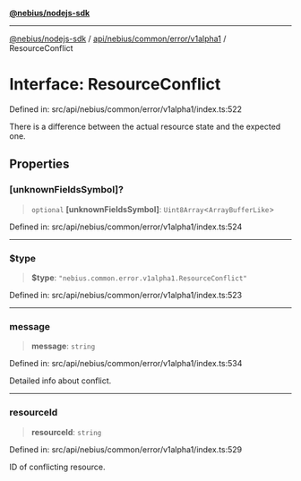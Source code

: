 [**@nebius/nodejs-sdk**](../../../../../../README.md)

***

[@nebius/nodejs-sdk](../../../../../../README.md) / [api/nebius/common/error/v1alpha1](../README.md) / ResourceConflict

# Interface: ResourceConflict

Defined in: src/api/nebius/common/error/v1alpha1/index.ts:522

There is a difference between the actual resource state and the expected one.

## Properties

### \[unknownFieldsSymbol\]?

> `optional` **\[unknownFieldsSymbol\]**: `Uint8Array`\<`ArrayBufferLike`\>

Defined in: src/api/nebius/common/error/v1alpha1/index.ts:524

***

### $type

> **$type**: `"nebius.common.error.v1alpha1.ResourceConflict"`

Defined in: src/api/nebius/common/error/v1alpha1/index.ts:523

***

### message

> **message**: `string`

Defined in: src/api/nebius/common/error/v1alpha1/index.ts:534

Detailed info about conflict.

***

### resourceId

> **resourceId**: `string`

Defined in: src/api/nebius/common/error/v1alpha1/index.ts:529

ID of conflicting resource.
